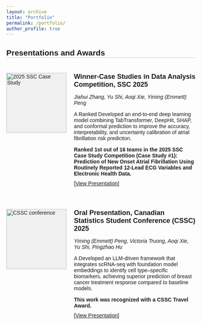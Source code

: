 ```yaml
---
layout: archive
title: "Portfolio"
permalink: /portfolio/
author_profile: true
---
```

<style>
  .portfolio {
    font-family: Arial, sans-serif;
    max-width: 800px;
    margin: 0 auto;
  }

  h2 {
    text-align: left;
    margin-bottom: 40px;
    border-bottom: 1px solid #ccc; /* Adds a thin line */
  }

  .participation {
    display: flex;
    margin-bottom: 40px;
    align-items: flex-start;
    padding-bottom: 20px;
  }

  .participation-image {
    width: 160px;
    height: 160px;
    background-color: #f0f0f0;
    margin-right: 20px;
    flex-shrink: 0;
    display: flex;
    justify-content: center;
    align-items: center;
  }

.participation-image img {
  width: 100%;
  height: 100%;
  object-fit: cover;
  image-rendering: -webkit-optimize-contrast; /* For webkit browsers */
  image-rendering: crisp-edges; /* For other browsers */
}

  .participation-content {
    flex: 1;
  }

  .participation h3 {
    margin-top: 0;
    margin-bottom: 10px;
    font-size: 18px; /* Smaller heading size */
  }

  .team-members {
    font-style: italic;
    margin-bottom: 10px;
    font-size: 14px; /* Smaller team members text */
  }

  .participation-content p {
    font-size: 14px; /* Smaller paragraph text */
    margin-bottom: 10px;
  }

  .view-presentation {
    color: #0066cc;
    text-decoration: none;
    font-size: 14px; /* Smaller link text */
  }

  .view-presentation:hover {
    text-decoration: underline;
  }
</style>

<div class="portfolio">
  <h2>Presentations and Awards</h2>

  <div class="participation">
    <div class="participation-image">
      <img src="https://emmett-peng.github.io/images/case_study_1.jpeg" alt="2025 SSC Case Study">
    </div>
    <div class="participation-content">
      <h3>Winner-Case Studies in Data Analysis Competition, SSC 2025</h3>
      <p class="team-members"> Jiahui Zhang, Yu Shi, Aoqi Xie, Yiming (Emmett) Peng</p>
      <p>A Ranked Developed an end-to-end deep learning model combining TabTransformer, DeepHit, SHAP, and conformal prediction to improve the accuracy, interpretability, and uncertainty calibration of atrial fibrillation risk prediction.</p>
      <p><strong>Ranked 1st out of 16 teams in the 2025 SSC Case Study Competition (Case Study #1): Prediction of New Onset Atrial Fibrillation Using Routinely Reported 12-Lead ECG Variables and Electronic Health Data.</strong></p>
      <a href="https://emmett-peng.github.io/files/SSC_Case Study Poster 0523.pdf" target="_blank">[View Presentation]</a>
    </div>
  </div>

   <div class="participation">
    <div class="participation-image">
      <img src="https://emmett-peng.github.io/images/cssc.jpg" alt="CSSC conference">
    </div>
    <div class="participation-content">
      <h3>Oral Presentation, Canadian Statistics Student Conference (CSSC) 2025</h3>
      <p class="team-members"> Yiming (Emmett) Peng, Victoria Truong, Aoqi Xie, Yu Shi, Pingzhao Hu</p>
      <p>A Developed an LLM-driven framework that integrates scRNA-seq with foundation model embeddings to identify cell type–specific biomarkers, achieving superior prediction of breast cancer treatment response compared to baseline models.</p>
      <p><strong>This work was recognized with a CSSC Travel Award.</strong></p>
      <a href="https://emmett-peng.github.io/files/Oral Presentation.pdf" target="_blank">[View Presentation]</a>
    </div>
  </div>

  
</div>

